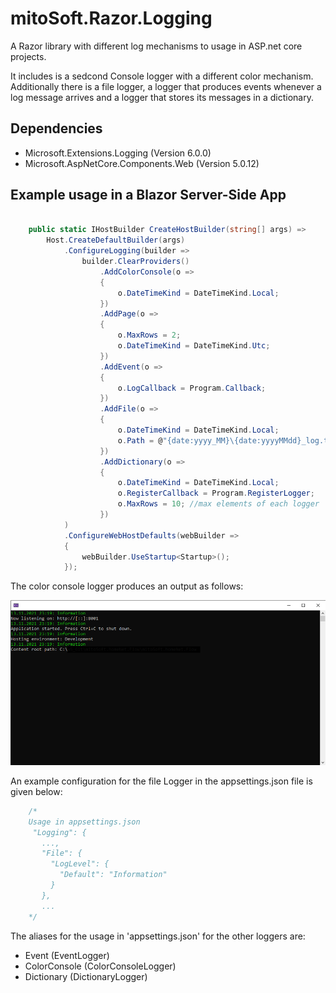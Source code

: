 # mitoSoft.Razor.Logging
A Razor library with different log mechanisms to usage in ASP.net core projects.

It includes is a sedcond Console logger with a different color mechanism.
Additionally there is a file logger, a logger that produces events whenever a log message arrives and a logger that stores its messages in a dictionary.

## Dependencies

 - Microsoft.Extensions.Logging (Version 6.0.0)
 - Microsoft.AspNetCore.Components.Web (Version 5.0.12)

## Example usage in a Blazor Server-Side App

```c#

    public static IHostBuilder CreateHostBuilder(string[] args) =>
        Host.CreateDefaultBuilder(args)
            .ConfigureLogging(builder =>
                builder.ClearProviders()
                    .AddColorConsole(o =>
                    {
                        o.DateTimeKind = DateTimeKind.Local;
                    })
                    .AddPage(o =>
                    {
                        o.MaxRows = 2;
                        o.DateTimeKind = DateTimeKind.Utc;
                    })
                    .AddEvent(o =>
                    {
                        o.LogCallback = Program.Callback;
                    })
                    .AddFile(o =>
                    {
                        o.DateTimeKind = DateTimeKind.Local;
                        o.Path = @"{date:yyyy_MM}\{date:yyyyMMdd}_log.txt";
                    })
                    .AddDictionary(o =>
                    {
                        o.DateTimeKind = DateTimeKind.Local;
                        o.RegisterCallback = Program.RegisterLogger;
                        o.MaxRows = 10; //max elements of each logger
                    })                                         
            )
            .ConfigureWebHostDefaults(webBuilder =>
            {
                webBuilder.UseStartup<Startup>();
            });
```

The color console logger produces an output as follows:

![Screenshot](ConsoleExample.png)

An example configuration for the file Logger in the appsettings.json file is given below:

```c#
    /*
    Usage in appsettings.json
     "Logging": {
       ...,
       "File": {
         "LogLevel": {
           "Default": "Information"
         }
       },
       ...
    */
```

The aliases for the usage in 'appsettings.json' for the other loggers are:

 - Event (EventLogger)
 - ColorConsole (ColorConsoleLogger)
 - Dictionary (DictionaryLogger)
